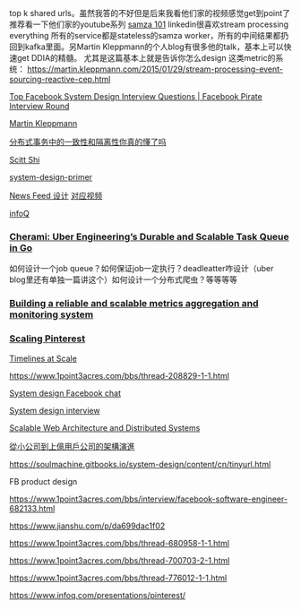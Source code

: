 top k shared urls。虽然我答的不好但是后来我看他们家的视频感觉get到point了
推荐看一下他们家的youtube系列 [samza 101](https://www.youtube.com/playlist?list=PLZDyxA22zzGyNgtBMUIXAgIaO5Ok3PR-x)
linkedin很喜欢stream processing everything 所有的service都是stateless的samza worker，所有的中间结果都扔回到kafka里面。另Martin Kleppmann的个人blog有很多他的talk，基本上可以快速get DDIA的精髓。
尤其是这篇基本上就是告诉你怎么design 这类metric的系统：
https://martin.kleppmann.com/2015/01/29/stream-processing-event-sourcing-reactive-cep.html



[Top Facebook System Design Interview Questions | Facebook Pirate Interview Round](https://medium.com/the-interview-sage/top-facebook-system-design-interview-questions-ec976c6cdaa9)

[Martin Kleppmann](https://www.youtube.com/channel/UClB4KPy5LkJj1t3SgYVtMOQ/videos)

[分布式事务中的一致性和隔离性你真的懂了吗](https://juejin.cn/post/6844903712368885768#heading-5)

[Scitt Shi](https://www.youtube.com/c/ScottShiCS/playlists)



[system-design-primer](https://github.com/donnemartin/system-design-primer)

[News Feed 设计](https://zhuanlan.zhihu.com/p/103484396) [对应视频](https://www.youtube.com/watch?v=9dLMfcptD08)



[infoQ](https://www.infoq.com/)

### [Cherami: Uber Engineering’s Durable and Scalable Task Queue in Go](https://eng.uber.com/cherami-message-queue-system/)

如何设计一个job queue？如何保证job一定执行？deadleatter咋设计（uber blog里还有单独一篇讲这个）如何设计一个分布式爬虫？等等等等



### [Building a reliable and scalable metrics aggregation and monitoring system](https://www.youtube.com/watch?v=UEJ6xq4frEw&t=2s)

### [Scaling Pinterest](https://www.infoq.com/presentations/pinterest/)

[Timelines at Scale](https://www.infoq.com/presentations/Twitter-Timeline-Scalability/)

https://www.1point3acres.com/bbs/thread-208829-1-1.html



[System design Facebook chat](https://www.1point3acres.com/bbs/thread-210147-1-1.html)

[System design interview](https://github.com/checkcheckzz/system-design-interview#intro)



[Scalable Web Architecture and Distributed Systems](http://www.aosabook.org/en/distsys.html)

[從小公司到上億用戶公司的架構演進](http://highscalability.com/blog/2016/1/11/a-beginners-guide-to-scaling-to-11-million-users-on-amazons.html)

https://soulmachine.gitbooks.io/system-design/content/cn/tinyurl.html



FB product design

https://www.1point3acres.com/bbs/interview/facebook-software-engineer-682133.html

https://www.jianshu.com/p/da699dac1f02

https://www.1point3acres.com/bbs/thread-680958-1-1.html

https://www.1point3acres.com/bbs/thread-700703-2-1.html

https://www.1point3acres.com/bbs/thread-776012-1-1.html



https://www.infoq.com/presentations/pinterest/





